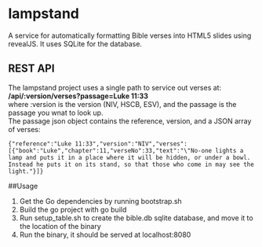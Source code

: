 # lampstand
A service for automatically formatting Bible verses into HTML5 slides using revealJS. It uses SQLite for the database.

## REST API
The lampstand project uses a single path to service out verses at:  
**/api/:version/verses?passage=Luke 11:33**  
where :version is the version (NIV, HSCB, ESV), and the passage is the passage you wnat to look up.  
The passage json object contains the reference, version, and a JSON array of verses:

```
{"reference":"Luke 11:33","version":"NIV","verses":[{"book":"Luke","chapter":11,"verseNo":33,"text":"\"No-one lights a lamp and puts it in a place where it will be hidden, or under a bowl. Instead he puts it on its stand, so that those who come in may see the light."}]}
```

##Usage

1. Get the Go dependencies by running bootstrap.sh
2. Build the go project with go build
3. Run setup_table.sh to create the bible.db sqlite database, and move it to the location of the binary
4. Run the binary, it should be served at localhost:8080